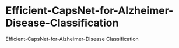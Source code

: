 # Efficient-CapsNet-for-Alzheimer-Disease-Classification
 Efficient-CapsNet-for-Alzheimer-Disease Classification
